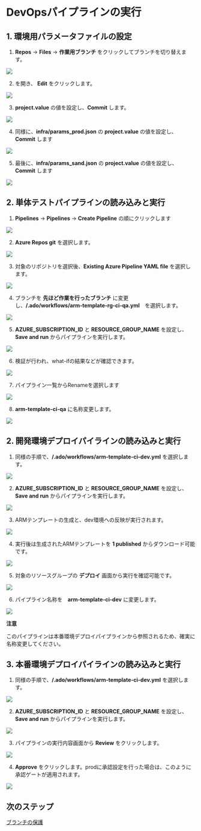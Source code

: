 
# DevOpsパイプラインの実行

## 1. 環境用パラメータファイルの設定

1. **Repos** -> **Files** -> **作業用ブランチ** をクリックしてブランチを切り替えます。

![](.image/2022-09-05-10-05-09.png)

2. を開き、 **Edit** をクリックします。

![](.image/2022-09-05-10-06-31.png)

3. **project.value** の値を設定し、**Commit** します。

![](.image/2022-09-05-10-07-35.png)

4. 同様に、**infra/params_prod.json** の **project.value** の値を設定し、**Commit** します

![](.image/2022-09-05-10-09-09.png)

5. 最後に、**infra/params_sand.json** の **project.value** の値を設定し、**Commit** します

![](.image/2022-09-05-10-09-54.png)

## 2. 単体テストパイプラインの読み込みと実行

1. **Pipelines** -> **Pipelines** -> **Create Pipeline** の順にクリックします

![](.image/2022-02-15-14-08-50.png)

2. **Azure Repos git** を選択します。

![](.image/2022-02-15-14-09-44.png)

3. 対象のリポジトリを選択後、**Existing Azure Pipeline YAML file** を選択します。

![](.image/2022-02-15-14-10-29.png)

4. ブランチを **先ほど作業を行ったブランチ** に変更し、**/.ado/workflows/arm-template-rg-ci-qa.yml**　を選択します。

![](.image/2022-09-05-10-10-42.png)

5. **AZURE_SUBSCRIPTION_ID** と **RESOURCE_GROUP_NAME** を設定し、 **Save and run** からパイプラインを実行します。

![](.image/2022-09-05-10-16-56.png)

6. 検証が行われ、what-ifの結果などが確認できます。

![](.image/2022-09-05-10-19-43.png)

7. パイプライン一覧からRenameを選択します

![](.image/2022-09-05-10-25-34.png)

8. **arm-template-ci-qa** に名称変更します。

![](.image/2022-09-05-10-26-26.png)

## 2. 開発環境デプロイパイラインの読み込みと実行

1. 同様の手順で、**/.ado/workflows/arm-template-ci-dev.yml** を選択します。

![](.image/2022-09-05-10-21-02.png)

2. **AZURE_SUBSCRIPTION_ID** と **RESOURCE_GROUP_NAME** を設定し、**Save and run** からパイプラインを実行します。

![](.image/2022-09-05-10-16-56.png)

3. ARMテンプレートの生成と、dev環境への反映が実行されます。

![](.image/2022-09-05-10-27-33.png)

4. 実行後は生成されたARMテンプレートを **1 published** からダウンロード可能です。

![](.image/2022-09-05-10-38-44.png)

5. 対象のリソースグループの **デプロイ** 画面から実行を確認可能です。

![](.image/2022-02-15-14-16-28.png)

6. パイプライン名称を　**arm-template-ci-dev** に変更します。

![](.image/2022-09-05-10-29-41.png)

**注意**

このパイプラインは本番環境デプロイパイプラインから参照されるため、確実に名称変更してください。

## 3. 本番環境デプロイパイラインの読み込みと実行

1. 同様の手順で、**/.ado/workflows/arm-template-ci-dev.yml** を選択します。

![](.image/2022-09-05-10-32-17.png)

2. **AZURE_SUBSCRIPTION_ID** と **RESOURCE_GROUP_NAME** を設定し、**Save and run** からパイプラインを実行します。

![](.image/2022-09-05-10-16-56.png)

3. パイプラインの実行内容画面から **Review** をクリックします。

![](.image/2022-09-05-10-34-59.png)

4. **Approve** をクリックします。prodに承認設定を行った場合は、このように承認ゲートが適用されます。

![](.image/2022-09-05-10-35-41.png)



## 次のステップ

[ブランチの保護](protect-branches.md)